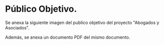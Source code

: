 # Público Objetivo.
Se anexa la siguiente imagen del publico objetivo del proyecto "Abogados y Asociados". 



Además, se anexa un documento PDF del mismo documento.
